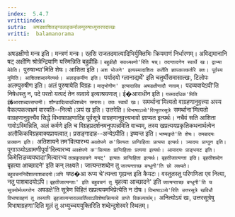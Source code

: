 ```yaml
---
index:  5.4.7
vrittiindex: 
sutra:  अषडक्षाशितङ्ग्वलङ्कर्मालम्पुरुषाध्युत्तरपदात्खः
vritti:  balamanorama 
---
```


अषडक्षीणो मन्त्र इति। मन्त्रणं मन्त्रः। रहसि राजतदमात्यादिभिर्युक्तिभिः क्रियमाणं निर्धारणम्। अविद्यमानानि षट् अक्षीणि श्रोत्रेन्द्रियाणि यस्मिन्निति बहुव्रीहिः। `बहुव्रीहौ सवथ्यक्ष्णो'रिति षच्। तदन्तादनेन स्वार्थे खः। द्वाभ्या मेवेति। `पुरुषाभ्या'मिति शेषः। आशिता इति। `अश भोजने' इत्यस्मादाशितः कर्तेति ज्ञापकात्कर्तरि क्तः। पूर्वस्य मुमिति। आशितशब्दस्येत्यर्थः। अलङ्कर्मीण इति। `पर्यादयो ग्लानाद्यर्थे' इति चतुर्थीसमासात्खः, टिलोपः अलम्पुरुषीण इति। अलं पुरुषायेति विग्रहः। `मातृभोगीण' इत्यादाविव अषडक्षीणादौ णत्वम्। `पदव्यवायेऽपी'ति निषेधस्तु न, पदे परतो यत्पदं तेन व्यवाये इत्याश्रयणात्। ई�आराधीन इति। `यस्मादधिक'मिति ई�आरशब्दात्सप्तमी। शौण्डादित्वादधिशब्देन समासः। ततः स्वार्थे खः। `समर्थाना'मित्यतो वाग्रहणानुवृत्त्या अस्य वैकल्पकत्वभ्रमं वारयति--नित्यो।ञयं ख इति। उत्तरेति। `विभाषाऽञ्चे'रित्युत्तरसूत्रे `समर्थाना'मित्यतो वाग्रहणानुवृत्त्यैव सिद्धे विभाषाग्रहणादिह पूर्वसूत्रे वाग्रहणानुवृत्त्यभावो ज्ञाप्यत इत्यर्थः। नचैवं सति आशिता गावोऽस्मिन्निति, अलं कर्मणे इति च विग्रहप्रदर्शनमनुपपन्नमिति वाच्यम्, तस्य खप्रत्ययप्रकृतिकथनार्थत्वेन अलौकिकविग्रहवाक्यप्रायत्वात्। प्रसङ्गादाह--अन्येऽपीति। इष्यन्त इति। `भाष्यकृते'ति शेषः। तमबादयः प्राक्कन इति। `अतिशायने तम'वित्यारभ्य `अवक्षेपणे क'न्नित्यतः प्राग्विहिताः प्रत्यया इत्यर्थः। ञ्यादयः प्राग्वुन इति। `पूगाञ्ञ्योऽग्रामणीपूर्वा'दित्यारभ्य `अवक्षेपणे क'न्नित्यतः प्राग्विहिताः प्रत्यया इत्यर्थः। आमादयः प्राङ्भयट इति। `किमेत्तिङव्ययघादा'मित्यारभ्य `तत्प्रकृतवचने मयट्' इत्यतः प्राग्विहिता इत्यर्थः। बृहतीजात्यन्ता इति। बृहतीशब्देन `बृहत्या आच्छादने' इति कन् लक्ष्यते। जात्यन्तशब्देन तु `जात्यन्ताच्छ बन्धुनी'ति छो लक्ष्यते। बहुवचननिर्देशात्पाशबादयो।ञपि `षष्ठ�आ रूप्य चे'त्यन्ता गृह्यन्त इति कैयटः। वस्तुतस्तु परिगणिता एव नित्या, नतु पाशबादयोऽपि। `बृहतीजात्यन्ताः' इति बहुवचनं तु `बृहत्या आच्छादने' इति `जात्यन्ताच्छ बन्धुनी'ति च सूत्रयोर्मध्यगतेन `अषडक्षे'ति सूत्रेण विहितं खप्रत्ययमभिप्रेत्येति न दोषः। `विभाषाऽञ्चे'रिति उत्तरसूत्रे खविधौ विभाषाग्रहणं तु तस्यापि बृहजात्यन्तरालवर्तित्वाऽविशेषान्नित्यत्वे प्राप्ते विकल्पार्थम्। `अनित्योऽयं खः, उत्तरसूत्रेषु विभाषाग्रहणा'दिति मूलं तु अभ्युच्चययुक्तिरिति शब्देन्दुशेस्वरे स्थितम्। 

